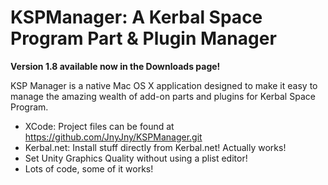 # KSPManager: A Kerbal Space Program Part & Plugin Manager

**Version 1.8 available now in the Downloads page!**

KSP Manager is a native Mac OS X application designed to make it easy to manage the amazing
wealth of add-on parts and plugins for Kerbal Space Program.

  - XCode: Project files can be found at https://github.com/JnyJny/KSPManager.git
  - Kerbal.net: Install stuff directly from Kerbal.net! Actually works!
  - Set Unity Graphics Quality without using a plist editor!
  - Lots of code, some of it works!

